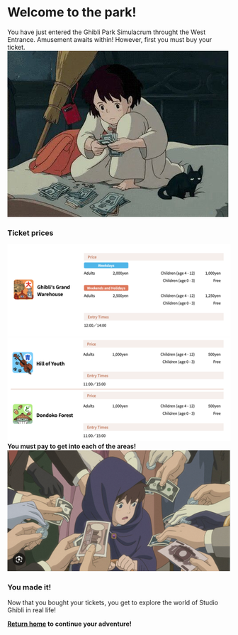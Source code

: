# Welcome to the park!

You have just entered the Ghibli Park Simulacrum throught the West Entrance. Amusement awaits within! However, first you must buy your ticket.
<br>
![Kiki money](cash-kiki.jpeg)

### Ticket prices
![Tickets 1](tickets1.png)
![Tickets 2](tickets2.png)
**You must pay to get into each of the areas!**
![Marnie cash](money-marnie.png)

### You made it!
Now that you bought your tickets, you get to explore the world of Studio Ghibli in real life!


**[Return home](https://github.com/mollyjones2023/ghibli-simulacrum/tree/main#readme) to continue your adventure!**
